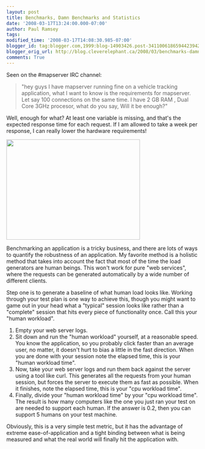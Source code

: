 ```yaml
---
layout: post
title: Benchmarks, Damn Benchmarks and Statistics
date: '2008-03-17T13:24:00.000-07:00'
author: Paul Ramsey
tags: 
modified_time: '2008-03-17T14:08:30.985-07:00'
blogger_id: tag:blogger.com,1999:blog-14903426.post-3411006186594423942
blogger_orig_url: http://blog.cleverelephant.ca/2008/03/benchmarks-damn-benchmarks-and.html
comments: True
---
```


Seen on the #mapserver IRC channel:

> "hey guys I have mapserver running fine on a vehicle tracking application, what I want to know is the requirements for mapserver. Let say 100 connections on the same time. I have 2 GB RAM , Dual Core 3GHz procesor, what do you say, Will it be enough?"

Well, enough for what?  At least one variable is missing, and that's the expected response time for each request.  If I am allowed to take a week per response, I can really lower the hardware requirements!

<img src="http://wvs.topleftpixel.com/photos/2007/10/book-of-lies_subway.jpg" width="350" height="263" />

Benchmarking an application is a tricky business, and there are lots of ways to quantify the robustness of an application.  My favorite method is a holistic method that takes into account the fact that most of the time the load generators are human beings.  This won't work for pure "web services", where the requests can be generated automatically by a wide number of different clients.

Step one is to generate a baseline of what human load looks like.  Working through your test plan is one way to achieve this, though you might want to game out in your head what a "typical" session looks like rather than a "complete" session that hits every piece of functionality once.  Call this your "human workload".

1. Empty your web server logs.
2. Sit down and run the "human workload" yourself, at a reasonable speed. You know the application, so you probably click faster than an average user, no matter, it doesn't hurt to bias a little in the fast direction. When you are done with your session note the elapsed time, this is your "human workload time".
3. Now, take your web server logs and run them back against the server using a tool like curl.  This generates all the requests from your human session, but forces the server to execute them as fast as possible.  When it finishes, note the elapsed time, this is your "cpu workload time".
4. Finally, divide your "human workload time" by your "cpu workload time". The result is how many computers like the one you just ran your test on are needed to support each human.  If the answer is 0.2, then you can support 5 humans on your test machine.

Obviously, this is a very simple test metric, but it has the advantage of extreme ease-of-application and a tight binding between what is being measured and what the real world will finally hit the application with.